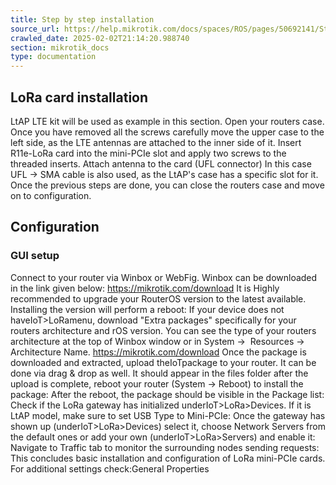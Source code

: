 ```yaml
---
title: Step by step installation
source_url: https://help.mikrotik.com/docs/spaces/ROS/pages/50692141/Step+by+step+installation,
crawled_date: 2025-02-02T21:14:20.988740
section: mikrotik_docs
type: documentation
---
```


## LoRa card installation
LtAP LTE kit will be used as example in this section.
Open your routers case. Once you have removed all the screws carefully move the upper case to the left side, as the LTE antennas are attached to the inner side of it.
Insert R11e-LoRa card into the mini-PCIe slot and apply two screws to the threaded inserts.
Attach antenna to the card (UFL connector)
In this case UFL → SMA cable is also used, as the LtAP's case has a specific slot for it.
Once the previous steps are done, you can close the routers case and move on to configuration.
## Configuration
### GUI setup
Connect to your router via Winbox or WebFig.
Winbox can be downloaded in the link given below:
https://mikrotik.com/download
It is Highly recommended to upgrade your RouterOS version to the latest available. Installing the version will perform a reboot:
If your device does not haveIoT>LoRamenu, download "Extra packages" specifically for your routers architecture and rOS version. You can see the type of your routers architecture at the top of Winbox window or in System →  Resources → Architecture Name.
https://mikrotik.com/download
Once the package is downloaded and extracted, upload theIoTpackage to your router. It can be done via drag & drop as well. It should appear in the files folder after the upload is complete, reboot your router (System → Reboot) to install the package:
After the reboot, the package should be visible in the Package list:
Check if the LoRa gateway has initialized underIoT>LoRa>Devices. If it is LtAP model, make sure to set USB Type to Mini-PCIe:
Once the gateway has shown up (underIoT>LoRa>Devices) select it, choose Network Servers from the default ones or add your own (underIoT>LoRa>Servers) and enable it:
Navigate to Traffic tab to monitor the surrounding nodes sending requests:
This concludes basic installation and configuration of LoRa mini-PCIe cards. For additional settings check:General Properties